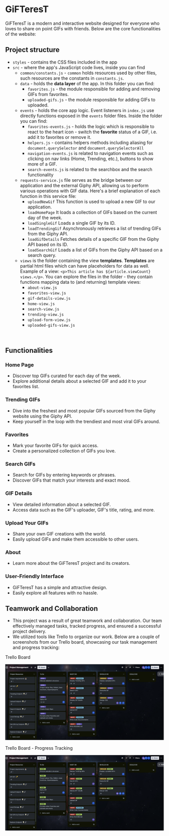 # GiFTeresT

GiFTeresT is a modern and interactive website designed for everyone who loves to share on point GIFs with friends. Below are the core functionalities of the website:

## Project structure

- `styles` - contains the CSS files included in the app
- `src` - where the app's JavaScript code lives, inside you can find
  - `common/constants.js` - `common` holds resources used by other files, such resources are the constants in `constants.js`.
  - `data` - holds the **data layer** of the app. In this folder you can find:
    - `favorites.js` - the module responsible for adding and removing GIFs from favorites.
    - `uploaded-gifs.js` - the module responsible for adding GIFs to uploaded.
  - `events` - holds the core app logic. Event listeners in `index.js` use directly functions exposed in the `events` folder files. Inside the folder you can find:
    - `favorites-events.js` - holds the logic which is responsible to react to the heart icon - switch the **favorite** status of a GIF, i.e. add it to favorites or remove it.
    - `helpers.js` - contains helpers methods including aliasing for `document.querySelector` and `document.querySelectorAll`
    - `navigation-events.js` is related to navigation events such as clicking on nav links (Home, Trending, etc.), buttons to show more of a GIF.
    - `search-events.js` is related to the searchbox and the search functionality
  - `requests-service.js` file serves as the bridge between our application and the external Giphy API, allowing us to perform various operations with GIF data. Here's a brief explanation of each function in this service file:
    - `uploadNewGif` This function is used to upload a new GIF to our application.
    - `loadHomePage` It loads a collection of GIFs based on the current day of the week.
    - `loadSingleGif` Loads a single GIF by its ID.
    - `loadTrendingGif` Asynchronously retrieves a list of trending GIFs from the Giphy API.
    - `loadGifDetails` Fetches details of a specific GIF from the Giphy API based on its ID.
    - `loadSearchGif` Loads a list of GIFs from the Giphy API based on a search query.
  - `views` is the folder containing the view **templates**. **Templates** are partial html files which can have placeholders for data as well. Example of a view: `<p>This article has ${article.viewCount} views.</p>`. You can explore the files in the folder - they contain functions mapping data to (and returning) template views:
    - `about-view.js` 
    - `favorites-view.js` 
    - `gif-details-view.js`
    - `home-view.js`
    - `search-view.js`
    - `trending-view.js`
    - `upload-form-view.js`
    - `uploaded-gifs-view.js`

<br>

## Functionalities

### Home Page
- Discover top GIFs curated for each day of the week.
- Explore additional details about a selected GIF and add it to your favorites list.

### Trending GIFs
- Dive into the freshest and most popular GIFs sourced from the Giphy website using the Giphy API.
- Keep yourself in the loop with the trendiest and most viral GIFs around.

### Favorites
- Mark your favorite GIFs for quick access.
- Create a personalized collection of GIFs you love.

### Search GIFs
- Search for GIFs by entering keywords or phrases.
- Discover GIFs that match your interests and exact mood.

### GIF Details
- View detailed information about a selected GIF.
- Access data such as the GIF's uploader, GIF's title, rating, and more.

### Upload Your GIFs
- Share your own GIF creations with the world.
- Easily upload GIFs and make them accessible to other users.

### About
- Learn more about the GiFTeresT project and its creators.

### User-Friendly Interface
- GiFTeresT has a simple and attractive design.
- Easily explore all features with no hassle.

## Teamwork and Collaboration

- This project was a result of great teamwork and collaboration. Our team effectively managed tasks, tracked progress, and ensured a successful project delivery.
- We utilized tools like Trello to organize our work. Below are a couple of screenshots from our Trello board, showcasing our task management and progress tracking:

Trello Board

<img src=assets/images/Screenshot1.png>

Trello Board - Progress Tracking

<img src=assets/images/Screenshot2.png>

<br>